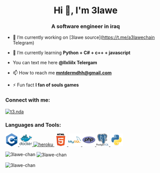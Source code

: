 <h1 align="center">Hi 👋, I'm 3lawe</h1>
<h3 align="center">A software engineer in iraq</h3>

- 🔭 I’m currently working on [3lawe source](https://t.me/a3lawechain Telegram)

- 🌱 I’m currently learning **Python + C# + c++ + javascript**

- You can text me here **@llxliilx Telergam**

- 📫 How to reach me **mntdermdhh@gmail.com**

- ⚡ Fun fact **I fan of souls games**

<h3 align="left">Connect with me:</h3>
<p align="left">
<a href="https://instagram.com/t3.nda" target="blank"><img align="center" src="https://raw.githubusercontent.com/rahuldkjain/github-profile-readme-generator/master/src/images/icons/Social/instagram.svg" alt="t3.nda" height="30" width="40" /></a>
</p>

<h3 align="left">Languages and Tools:</h3>
<p align="left"> <a href="https://www.w3schools.com/cpp/" target="_blank" rel="noreferrer"> <img src="https://raw.githubusercontent.com/devicons/devicon/master/icons/cplusplus/cplusplus-original.svg" alt="cplusplus" width="40" height="40"/> </a> <a href="https://www.docker.com/" target="_blank" rel="noreferrer"> <img src="https://raw.githubusercontent.com/devicons/devicon/master/icons/docker/docker-original-wordmark.svg" alt="docker" width="40" height="40"/> </a> <a href="https://heroku.com" target="_blank" rel="noreferrer"> <img src="https://www.vectorlogo.zone/logos/heroku/heroku-icon.svg" alt="heroku" width="40" height="40"/> </a> <a href="https://www.w3.org/html/" target="_blank" rel="noreferrer"> <img src="https://raw.githubusercontent.com/devicons/devicon/master/icons/html5/html5-original-wordmark.svg" alt="html5" width="40" height="40"/> </a> <a href="https://www.mysql.com/" target="_blank" rel="noreferrer"> <img src="https://raw.githubusercontent.com/devicons/devicon/master/icons/mysql/mysql-original-wordmark.svg" alt="mysql" width="40" height="40"/> </a> <a href="https://www.php.net" target="_blank" rel="noreferrer"> <img src="https://raw.githubusercontent.com/devicons/devicon/master/icons/php/php-original.svg" alt="php" width="40" height="40"/> </a> <a href="https://www.postgresql.org" target="_blank" rel="noreferrer"> <img src="https://raw.githubusercontent.com/devicons/devicon/master/icons/postgresql/postgresql-original-wordmark.svg" alt="postgresql" width="40" height="40"/> </a> <a href="https://www.python.org" target="_blank" rel="noreferrer"> <img src="https://raw.githubusercontent.com/devicons/devicon/master/icons/python/python-original.svg" alt="python" width="40" height="40"/> </a> </p>

<p><img align="left" src="https://github-readme-stats.vercel.app/api/top-langs?username=3lawe-chan&show_icons=true&locale=en&layout=compact" alt="3lawe-chan" /></p>

<p>&nbsp;<img align="center" src="https://github-readme-stats.vercel.app/api?username=3lawe-chan&show_icons=true&locale=en" alt="3lawe-chan" /></p>

<p><img align="center" src="https://github-readme-streak-stats.herokuapp.com/?user=3lawe-chan&" alt="3lawe-chan" /></p>

